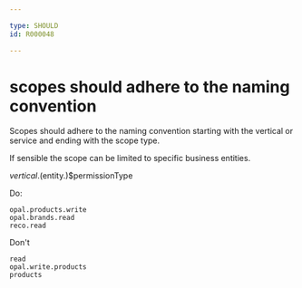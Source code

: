 ```yaml
---

type: SHOULD
id: R000048

---
```


# scopes should adhere to the naming convention

Scopes should adhere to the naming convention starting with the vertical or service and ending with the scope type.

If sensible the scope can be limited to specific business entities.

$vertical.($entity.)$permissionType 

Do:

````
opal.products.write
opal.brands.read
reco.read
````

Don't

````
read
opal.write.products
products
````